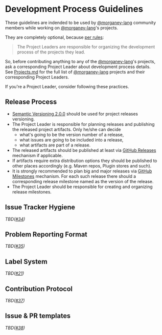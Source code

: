 # Development Process Guidelines

These guidelines are indended to be used by [@morganey-lang] community
members while working on [@morganey-lang]'s projects.

They are completely optional, because [per rules](README.md#becoming-a-project-leader):

> The Project Leaders are responsible for organizing the development process of the projects they lead.

So, before contributing anything to any of the [@morganey-lang]'s projects, ask a corresponding Project Leader about development process details. See [Projects.md](Projects.md) for the full list of [@morganey-lang] projects and their corresponding Project Leaders.

If you're a Project Leader, consider following these practices.

## Release Process

- [Semantic Versioning 2.0.0][semver] should be used for project releases versioning.
- The Project Leader is responsible for planning releases and publishing the released project artifacts. Only he/she can decide
  * what's going to be the version number of a release,
  * what issues are going to be included into a release,
  * what artifacts are part of a release.
- The released artifacts should be published at least via [GitHub Releases](github-releases) mechanism if applicable.
- If artifacts require extra distribution options they should be published to other places accordingly (e.g. Maven repos, Plugin stores and such).
- It is strongly recommended to plan big and major releases via [GitHub Milestones](github-milestones) mechanism. For each such release there should a corresponding release milestone named as the version of the release.
- The Project Leader should be responsible for creating and organizing release milestones.

## Issue Tracker Hygiene

*TBD([#34])*

## Problem Reporting Format

*TBD([#35])*

## Label System

*TBD([#21])*

## Contribution Protocol

*TBD([#37])*

## Issue & PR templates

*TBD([#38])*

[@morganey-lang]: https://github.com/morganey-lang
[#34]: https://github.com/morganey-lang/community/issues/34
[#35]: https://github.com/morganey-lang/community/issues/35
[#21]: https://github.com/morganey-lang/community/issues/21
[#37]: https://github.com/morganey-lang/community/issues/37
[#38]: https://github.com/morganey-lang/community/issues/38
[semver]: http://semver.org/
[github-milestones]: https://help.github.com/articles/creating-and-editing-milestones-for-issues-and-pull-requests/
[github-releases]: https://help.github.com/articles/creating-releases/
